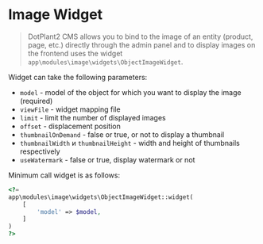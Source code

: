 # Image Widget

> DotPlant2 CMS allows you to bind to the image of an entity (product, page, etc.) directly through the admin panel and to display images on the frontend uses the widget `app\modules\image\widgets\ObjectImageWidget`.

Widget can take the following parameters:

* `model` - model of the object for which you want to display the image (required)
* `viewFile` - widget mapping file
* `limit` -  limit the number of displayed images
* `offset` - displacement position
* `thumbnailOnDemand` - false or true, or not to display a thumbnail
* `thumbnailWidth` и `thumbnailHeight` - width and height of thumbnails respectively
* `useWatermark` - false or true, display watermark or not

Minimum call widget is as follows:

```php
<?=
app\modules\image\widgets\ObjectImageWidget::widget(
	[
		'model' => $model,
	]
)
?>
```